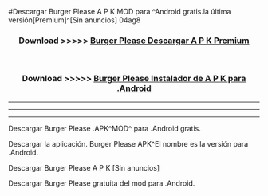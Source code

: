 #Descargar Burger Please  A P K MOD para ^Android gratis.la última versión[Premium]^[Sin anuncios] 04ag8



<div align="center">
<h3>Download >>>>> <a href="https://es-web.web.app/?es= Burger Please ">Burger Please  Descargar A P K Premium</a></h3><br>

<h3>Download >>>>> <a href="https://es-web.web.app/?es= Burger Please ">Burger Please  Instalador de A P K para .Android</a></h3>
</div>


----------------------------------------------------------

----------------------------------------------------------

----------------------------------------------------------

Descargar Burger Please  .APK^MOD^ para .Android gratis.

Descargar la aplicación. Burger Please  APK^El nombre es la versión para .Android.

Descargar Burger Please  A P K [Sin anuncios]

Descargar Burger Please  gratuita del mod para .Android.